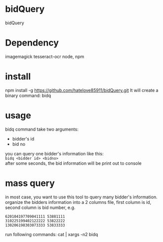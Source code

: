 # bidQuery
bidQuery

# Dependency
imagemagick
tesseract-ocr
node, npm

# install
npm install -g https://github.com/hatelove85911/bidQuery.git
It will create a binary command: bidq

# usage
bidq command take two arguments:
* bidder's id
* bid no

you can query one bidder's information like this:  
`bidq <bidder id> <bidno>`  
after some seconds, the bid information will be print out to console


# mass query
in most case, you want to use this tool to query many bidder's information.
organize the bidders information into a 2 columns file, first column
is id, second column is bid number, e.g.

```
620104197709041111 53881111
310225199402122222 53822222
130206198303073333 53833333
```

run following commands: 
cat <bidinfofile> | xargs -n2 bidq
